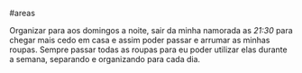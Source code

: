 #areas 

Organizar para aos domingos a noite, sair da minha namorada as *21:30* para chegar mais cedo em casa e assim poder passar e arrumar as minhas roupas.
Sempre passar todas as roupas para eu poder utilizar elas durante a semana, separando e organizando para cada dia.